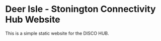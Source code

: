 # Deer Isle - Stonington Connectivity Hub Website 
This is a simple static website for the DISCO HUB. 